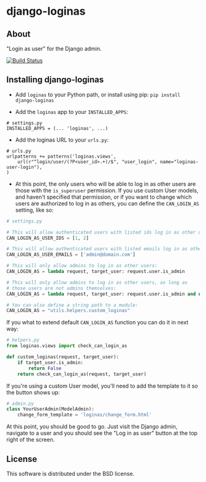 django-loginas
==============

About
-----

"Login as user" for the Django admin.

[![Build Status](https://secure.travis-ci.org/stochastic-technologies/django-loginas.png?branch=master)](http://travis-ci.org/stochastic-technologies/django-loginas)


Installing django-loginas
-------------------------

* Add `loginas` to your Python path, or install using pip: `pip install django-loginas`

* Add the `loginas` app to your `INSTALLED_APPS`:

```
# settings.py
INSTALLED_APPS = (... 'loginas', ...)
```

* Add the loginas URL to your `urls.py`:

```
# urls.py
urlpatterns += patterns('loginas.views',
    url(r"^login/user/(?P<user_id>.+)/$", "user_login", name="loginas-user-login"),
)
```

* At this point, the only users who will be able to log in as other users are those with the `is_superuser` permission.
If you use custom User models, and haven't specified that permission, or if you want to change which users are
authorized to log in as others, you can define the `CAN_LOGIN_AS` setting, like so:

```python
# settings.py

# This will allow authenticated users with listed ids log in as other users:
CAN_LOGIN_AS_USER_IDS = [1, 2]

# This will allow authenticated users with listed emails log in as other users:
CAN_LOGIN_AS_USER_EMAILS = ['admin@domain.com']

# This will only allow admins to log in as other users:
CAN_LOGIN_AS = lambda request, target_user: request.user.is_admin

# This will only allow admins to log in as other users, as long as
# those users are not admins themselves:
CAN_LOGIN_AS = lambda request, target_user: request.user.is_admin and not target_user.is_admin

# You can also define a string path to a module:
CAN_LOGIN_AS = "utils.helpers.custom_loginas"
```

If you what to extend default `CAN_LOGIN_AS` function you can do it in next way:
```python
# helpers.py
from loginas.views import check_can_login_as

def custom_loginas(request, target_user):
    if target_user.is_admin:
        return False
    return check_can_login_as(request, target_user)

```


If you're using a custom User model, you'll need to add the template to it so the button shows up:

```python
# admin.py
class YourUserAdmin(ModelAdmin):
    change_form_template = 'loginas/change_form.html'
```

At this point, you should be good to go. Just visit the Django admin, navigate to a user and you should see the "Log
in as user" button at the top right of the screen.

License
-------

This software is distributed under the BSD license.

